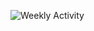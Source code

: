 ![Weekly Activity](https://img.shields.io/badge/Weekly_Activity-Active-brightgreen?style=for-the-badge)
